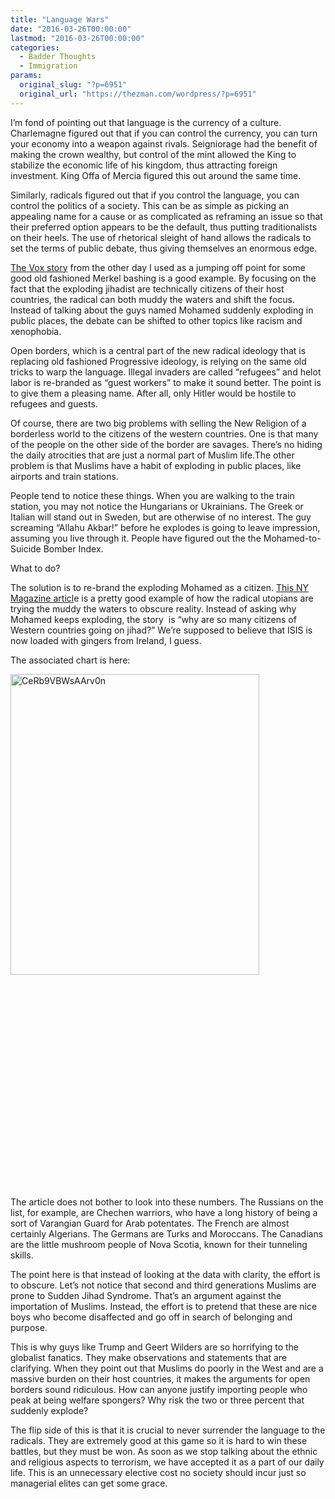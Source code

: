 ```yaml
---
title: "Language Wars"
date: "2016-03-26T00:00:00"
lastmod: "2016-03-26T00:00:00"
categories:
  - Badder Thoughts
  - Immigration
params:
  original_slug: "?p=6951"
  original_url: "https://thezman.com/wordpress/?p=6951"
---
```


I’m fond of pointing out that language is the currency of a culture.
Charlemagne figured out that if you can control the currency, you can
turn your economy into a weapon against rivals. Seigniorage had the
benefit of making the crown wealthy, but control of the mint allowed the
King to stabilize the economic life of his kingdom, thus attracting
foreign investment. King Offa of Mercia figured this out around the same
time.

Similarly, radicals figured out that if you control the language, you
can control the politics of a society. This can be as simple as picking
an appealing name for a cause or as complicated as reframing an issue so
that their preferred option appears to be the default, thus putting
traditionalists on their heels. The use of rhetorical sleight of hand
allows the radicals to set the terms of public debate, thus giving
themselves an enormous edge.

<a
href="http://www.vox.com/2016/3/22/11285962/brussels-attack-refugees-immigration"
rel="noopener" target="_blank">The Vox story</a> from the other day I
used as a jumping off point for some good old fashioned Merkel bashing
is a good example. By focusing on the fact that the exploding jihadist
are technically citizens of their host countries, the radical can both
muddy the waters and shift the focus. Instead of talking about the guys
named Mohamed suddenly exploding in public places, the debate can be
shifted to other topics like racism and xenophobia.

Open borders, which is a central part of the new radical ideology that
is replacing old fashioned Progressive ideology, is relying on the same
old tricks to warp the language. Illegal invaders are called “refugees”
and helot labor is re-branded as “guest workers” to make it sound
better. The point is to give them a pleasing name. After all, only
Hitler would be hostile to refugees and guests.

Of course, there are two big problems with selling the New Religion of a
borderless world to the citizens of the western countries. One is that
many of the people on the other side of the border are savages. There’s
no hiding the daily atrocities that are just a normal part of Muslim
life.The other problem is that Muslims have a habit of exploding in
public places, like airports and train stations.

People tend to notice these things. When you are walking to the train
station, you may not notice the Hungarians or Ukrainians. The Greek or
Italian will stand out in Sweden, but are otherwise of no interest. The
guy screaming “Allahu Akbar!” before he explodes is going to leave
impression, assuming you live through it. People have figured out the
the Mohamed-to-Suicide Bomber Index.

What to do?

The solution is to re-brand the exploding Mohamed as a citizen. <a
href="http://nymag.com/daily/intelligencer/2015/09/isis-has-recruited-as-many-as-30000-foreigners.html"
rel="noopener" target="_blank">This NY Magazine articl</a>e is a pretty
good example of how the radical utopians are trying the muddy the waters
to obscure reality. Instead of asking why Mohamed keeps exploding, the
story  is “why are so many citizens of Western countries going on
jihad?” We’re supposed to believe that ISIS is now loaded with gingers
from Ireland, I guess.

The associated chart is here:

<a
href="http://thezman.com/wordpress/wp-content/uploads/2016/03/CeRb9VBWsAArv0n-1.jpg"
rel="attachment wp-att-6950"><img
src="http://thezman.com/wordpress/wp-content/uploads/2016/03/CeRb9VBWsAArv0n-1.jpg"
class="alignleft size-full wp-image-6950" decoding="async"
sizes="(max-width: 398px) 100vw, 398px"
srcset="https://thezman.com/wordpress/wp-content/uploads/2016/03/CeRb9VBWsAArv0n-1.jpg 398w, https://thezman.com/wordpress/wp-content/uploads/2016/03/CeRb9VBWsAArv0n-1-248x300.jpg 248w"
width="398" height="481" alt="CeRb9VBWsAArv0n" /></a>

 

 

 

 

 

 

 

 

 

 

 

The article does not bother to look into these numbers. The Russians on
the list, for example, are Chechen warriors, who have a long history of
being a sort of Varangian Guard for Arab potentates. The French are
almost certainly Algerians. The Germans are Turks and Moroccans. The
Canadians are the little mushroom people of Nova Scotia, known for their
tunneling skills.

The point here is that instead of looking at the data with clarity, the
effort is to obscure. Let’s not notice that second and third generations
Muslims are prone to Sudden Jihad Syndrome. That’s an argument against
the importation of Muslims. Instead, the effort is to pretend that these
are nice boys who become disaffected and go off in search of belonging
and purpose.

This is why guys like Trump and Geert Wilders are so horrifying to the
globalist fanatics. They make observations and statements that are
clarifying. When they point out that Muslims do poorly in the West and
are a massive burden on their host countries, it makes the arguments for
open borders sound ridiculous. How can anyone justify importing people
who peak at being welfare spongers? Why risk the two or three percent
that suddenly explode?

The flip side of this is that it is crucial to never surrender the
language to the radicals. They are extremely good at this game so it is
hard to win these battles, but they must be won. As soon as we stop
talking about the ethnic and religious aspects to terrorism, we have
accepted it as a part of our daily life. This is an unnecessary elective
cost no society should incur just so managerial elites can get some
grace.
